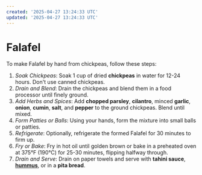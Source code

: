 ```yaml
---
created: '2025-04-27 13:24:33 UTC'
updated: '2025-04-27 13:24:33 UTC'
---
```


# Falafel

To make Falafel by hand from chickpeas, follow these steps:

1. *Soak Chickpeas*: Soak 1 cup of dried **chickpeas** in water for 12-24 hours.
    Don't use canned chickpeas.
1. *Drain and Blend*: Drain the chickpeas and blend them in a food processor until finely ground.
1. *Add Herbs and Spices*: Add **chopped parsley**, **cilantro**, minced **garlic**, **onion**, **cumin**, **salt**, and **pepper** to the ground chickpeas.
    Blend until mixed.
1. *Form Patties or Balls*: Using your hands, form the mixture into small balls or patties.
1. *Refrigerate*: Optionally, refrigerate the formed Falafel for 30 minutes to firm up.
1. *Fry or Bake*: Fry in hot oil until golden brown or bake in a preheated oven at 375°F (190°C) for 25-30 minutes, flipping halfway through.
1. *Drain and Serve*: Drain on paper towels and serve with **tahini sauce**, [**hummus**](/hummus), or in a **pita bread**.

